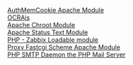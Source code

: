<a href="https://zenprojects.github.io/Apache-Authmemcookie-Module/" class="btn">AuthMemCookie Apache Module</a> </br>
<a href="https://zenprojects.github.io/OCRAjs/" class="btn">OCRAjs</a> </br>
<a href="https://zenprojects.github.io/Apache-mod-chroot/" class="btn">Apache Chroot Module</a> </br>
<a href="https://zenprojects.github.io/Apache-Status-Text-Module/" class="btn">Apache Status Text Module</a> </br>
<a href="https://zenprojects.github.io/Zabbix-PHP-Module/" class="btn">PHP - Zabbix Loadable module</a> </br>
<a href="https://github.com/ZenProjects/Apache-Proxy-FastCGI-Module" class="btn">Proxy Fastcgi Scheme Apache Module</a> </br>
<a href="https://zenprojects.github.io/phpSMTPd/" class="btn">PHP SMTP Daemon the PHP Mail Server</a> </br>
